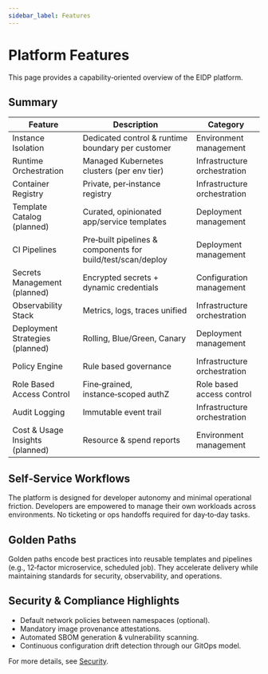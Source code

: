 ```yaml
---
sidebar_label: Features
---
```


# Platform Features

This page provides a capability‑oriented overview of the EIDP platform.

## Summary

| Feature                         | Description                                                 | Category                     |
| ------------------------------- | ----------------------------------------------------------- |------------------------------|
| Instance Isolation              | Dedicated control & runtime boundary per customer           | Environment management       |
| Runtime Orchestration           | Managed Kubernetes clusters (per env tier)                  | Infrastructure orchestration |
| Container Registry              | Private, per‑instance registry                              | Infrastructure orchestration |
| Template Catalog (planned)      | Curated, opinionated app/service templates                  | Deployment management        |
| CI Pipelines                    | Pre‑built pipelines & components for build/test/scan/deploy | Deployment management        |
| Secrets Management (planned)    | Encrypted secrets + dynamic credentials                     | Configuration management     |
| Observability Stack             | Metrics, logs, traces unified                               | Infrastructure orchestration |
| Deployment Strategies (planned) | Rolling, Blue/Green, Canary                                 | Deployment management        |
| Policy Engine                   | Rule based governance                                       | Infrastructure orchestration |
| Role Based Access Control       | Fine‑grained, instance‑scoped authZ                         | Role based access control    |
| Audit Logging                   | Immutable event trail                                       | Infrastructure orchestration |
| Cost & Usage Insights (planned) | Resource & spend reports                                    | Environment management       |

## Self‑Service Workflows

The platform is designed for developer autonomy and minimal operational friction.
Developers are empowered to manage their own workloads across environments.
No ticketing or ops handoffs required for day‑to‑day tasks.

## Golden Paths

Golden paths encode best practices into reusable templates and pipelines (e.g., 12‑factor microservice,
scheduled job). They accelerate delivery while maintaining standards for security, observability, and operations.

## Security & Compliance Highlights

- Default network policies between namespaces (optional).
- Mandatory image provenance attestations.
- Automated SBOM generation & vulnerability scanning.
- Continuous configuration drift detection through our GitOps model.

For more details, see [Security](./security.md).
